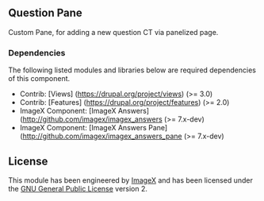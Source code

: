 
## Question Pane

Custom Pane, for adding a new question CT via panelized page.

### Dependencies

The following listed modules and libraries below are required dependencies of this component.

* Contrib: [Views] (https://drupal.org/project/views)  (>= 3.0)
* Contrib: [Features] (https://drupal.org/project/features)  (>= 2.0)
* ImageX Component: [ImageX Answers](http://github.com/imagex/imagex_answers (>= 7.x-dev) 
* ImageX Component: [ImageX Answers Pane](http://github.com/imagex/imagex_answers_pane (>= 7.x-dev) 

## License

This module has been engineered by [ImageX](http://www.imagexmedia.com) and has been licensed under the [GNU General Public License](http://www.gnu.org/licenses/gpl-2.0.html) version 2.
